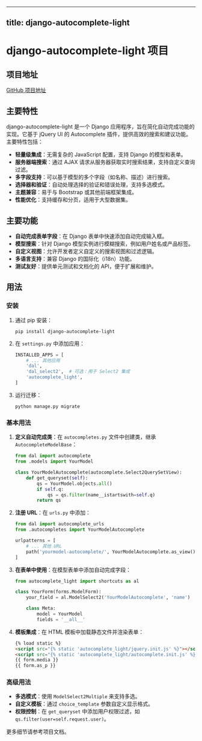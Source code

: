 
---
title: django-autocomplete-light
---

# django-autocomplete-light 项目

## 项目地址
[GitHub 项目地址](https://github.com/yourlabs/django-autocomplete-light)

## 主要特性
django-autocomplete-light 是一个 Django 应用程序，旨在简化自动完成功能的实现。它基于 jQuery UI 的 Autocomplete 插件，提供高效的搜索和建议功能。主要特性包括：
- **轻量级集成**：无需复杂的 JavaScript 配置，支持 Django 的模型和表单。
- **服务器端搜索**：通过 AJAX 请求从服务器获取实时搜索结果，支持自定义查询过滤。
- **多字段支持**：可以基于模型的多个字段（如名称、描述）进行搜索。
- **选择器和验证**：自动处理选择的验证和错误处理，支持多选模式。
- **主题兼容**：易于与 Bootstrap 或其他前端框架集成。
- **性能优化**：支持缓存和分页，适用于大型数据集。

## 主要功能
- **自动完成表单字段**：在 Django 表单中快速添加自动完成输入框。
- **模型搜索**：针对 Django 模型实例进行模糊搜索，例如用户姓名或产品标签。
- **自定义视图**：允许开发者定义自定义的搜索视图和过滤逻辑。
- **多语言支持**：兼容 Django 的国际化（i18n）功能。
- **测试友好**：提供单元测试和文档化的 API，便于扩展和维护。

## 用法
### 安装
1. 通过 pip 安装：
   ```
   pip install django-autocomplete-light
   ```
2. 在 `settings.py` 中添加应用：
   ```python
   INSTALLED_APPS = [
       # ... 其他应用
       'dal',
       'dal_select2',  # 可选：用于 Select2 集成
       'autocomplete_light',
   ]
   ```
3. 运行迁移：
   ```
   python manage.py migrate
   ```

### 基本用法
1. **定义自动完成类**：在 `autocompletes.py` 文件中创建类，继承 `AutocompleteModelBase`：
   ```python
   from dal import autocomplete
   from .models import YourModel

   class YourModelAutocomplete(autocomplete.Select2QuerySetView):
       def get_queryset(self):
           qs = YourModel.objects.all()
           if self.q:
               qs = qs.filter(name__istartswith=self.q)
           return qs
   ```

2. **注册 URL**：在 `urls.py` 中添加：
   ```python
   from dal import autocomplete_urls
   from .autocompletes import YourModelAutocomplete

   urlpatterns = [
       # ... 其他 URL
       path('yourmodel-autocomplete/', YourModelAutocomplete.as_view(), name='yourmodel_autocomplete'),
   ]
   ```

3. **在表单中使用**：在模型表单中添加自动完成字段：
   ```python
   from autocomplete_light import shortcuts as al

   class YourForm(forms.ModelForm):
       your_field = al.ModelSelect2('YourModelAutocomplete', 'name')

       class Meta:
           model = YourModel
           fields = '__all__'
   ```

4. **模板集成**：在 HTML 模板中加载静态文件并渲染表单：
   ```html
   {% load static %}
   <script src="{% static 'autocomplete_light/jquery.init.js' %}"></script>
   <script src="{% static 'autocomplete_light/autocomplete.init.js' %}"></script>
   {{ form.media }}
   {{ form.as_p }}
   ```

### 高级用法
- **多选模式**：使用 `ModelSelect2Multiple` 来支持多选。
- **自定义模板**：通过 `choice_template` 参数自定义显示格式。
- **权限控制**：在 `get_queryset` 中添加用户权限过滤，如 `qs.filter(user=self.request.user)`。

更多细节请参考项目文档。